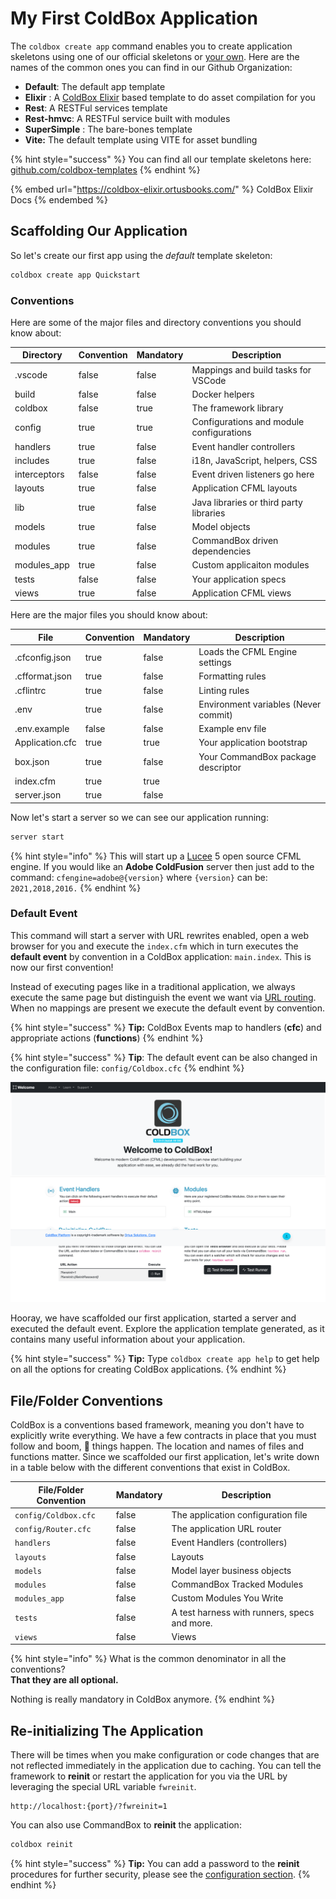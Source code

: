 # My First ColdBox Application

The `coldbox create app` command enables you to create application skeletons using one of our official skeletons or [your own](../../digging-deeper/recipes/application-templates.md).  Here are the names of the common ones you can find in our Github Organization:

* **Default**: The default app template
* **Elixir** : A [ColdBox Elixir](https://coldbox-elixir.ortusbooks.com/) based template to do asset compilation for you
* **Rest**: A RESTFul services template
* **Rest-hmvc**: A RESTFul service built with modules
* **SuperSimple** : The bare-bones template
* **Vite:** The default template using VITE for asset bundling

{% hint style="success" %}
You can find all our template skeletons here: [github.com/coldbox-templates](https://github.com/coldbox-templates)
{% endhint %}

{% embed url="https://coldbox-elixir.ortusbooks.com/" %}
ColdBox Elixir Docs
{% endembed %}

## Scaffolding Our Application

So let's create our first app using the _default_ template skeleton:

```bash
coldbox create app Quickstart
```

### Conventions

Here are some of the major files and directory conventions you should know about:

<table><thead><tr><th>Directory</th><th data-type="checkbox">Convention</th><th data-type="checkbox">Mandatory</th><th>Description</th></tr></thead><tbody><tr><td>.vscode</td><td>false</td><td>false</td><td>Mappings and build tasks for VSCode</td></tr><tr><td>build</td><td>false</td><td>false</td><td>Docker helpers</td></tr><tr><td>coldbox</td><td>false</td><td>true</td><td>The framework library</td></tr><tr><td>config</td><td>true</td><td>true</td><td>Configurations and module configurations</td></tr><tr><td>handlers</td><td>true</td><td>false</td><td>Event handler controllers</td></tr><tr><td>includes</td><td>true</td><td>false</td><td>i18n, JavaScript, helpers, CSS</td></tr><tr><td>interceptors</td><td>false</td><td>false</td><td>Event driven listeners go here</td></tr><tr><td>layouts</td><td>true</td><td>false</td><td>Application CFML layouts</td></tr><tr><td>lib</td><td>true</td><td>false</td><td>Java libraries or third party libraries</td></tr><tr><td>models</td><td>true</td><td>false</td><td>Model objects</td></tr><tr><td>modules</td><td>true</td><td>false</td><td>CommandBox driven dependencies</td></tr><tr><td>modules_app</td><td>true</td><td>false</td><td>Custom applicaiton modules</td></tr><tr><td>tests</td><td>false</td><td>false</td><td>Your application specs</td></tr><tr><td>views</td><td>true</td><td>false</td><td>Application CFML views</td></tr></tbody></table>

Here are the major files you should know about:

<table><thead><tr><th>File</th><th data-type="checkbox">Convention</th><th data-type="checkbox">Mandatory</th><th>Description</th></tr></thead><tbody><tr><td>.cfconfig.json</td><td>true</td><td>false</td><td>Loads the CFML Engine settings</td></tr><tr><td>.cfformat.json</td><td>true</td><td>false</td><td>Formatting rules</td></tr><tr><td>.cflintrc</td><td>true</td><td>false</td><td>Linting rules</td></tr><tr><td>.env</td><td>true</td><td>false</td><td>Environment variables (Never commit)</td></tr><tr><td>.env.example</td><td>false</td><td>false</td><td>Example env file</td></tr><tr><td>Application.cfc</td><td>true</td><td>true</td><td>Your application bootstrap</td></tr><tr><td>box.json</td><td>true</td><td>false</td><td>Your CommandBox package descriptor</td></tr><tr><td>index.cfm</td><td>true</td><td>true</td><td></td></tr><tr><td>server.json</td><td>true</td><td>false</td><td></td></tr></tbody></table>

Now let's start a server so we can see our application running:

```bash
server start
```

{% hint style="info" %}
This will start up a [Lucee](https://www.lucee.org) 5 open source CFML engine. If you would like an **Adobe ColdFusion** server then just add to the command: `cfengine=adobe@{version}` where `{version}` can be: `2021,2018,2016.`
{% endhint %}

### Default Event

This command will start a server with URL rewrites enabled, open a web browser for you and execute the `index.cfm` which in turn executes the **default event** by convention in a ColdBox application: `main.index`.   This is now our first convention!

Instead of executing pages like in a traditional application, we always execute the same page but distinguish the event we want via [URL routing](../../the-basics/routing/).  When no mappings are present we execute the default event by convention.

{% hint style="success" %}
**Tip:** ColdBox Events map to handlers (**cfc**) and appropriate actions (**functions**)
{% endhint %}

{% hint style="success" %}
**Tip**: The default event can be also changed in the configuration file: `config/Coldbox.cfc`
{% endhint %}



![](<../../.gitbook/assets/image (2).png>)



Hooray, we have scaffolded our first application, started a server and executed the default event.  Explore the application template generated, as it contains many useful information about your application.

{% hint style="success" %}
**Tip:** Type `coldbox create app help` to get help on all the options for creating ColdBox applications.
{% endhint %}

## File/Folder Conventions

ColdBox is a conventions based framework, meaning you don't have to explicitly write everything.  We have a few contracts in place that you must follow and boom, :tada: things happen. The location and names of files and functions matter. Since we scaffolded our first application, let's write down in a table below with the different conventions that exist in ColdBox.

| **File/Folder Convention** | **Mandatory** | **Description**                              |
| -------------------------- | ------------- | -------------------------------------------- |
| `config/Coldbox.cfc`       | false         | The application configuration file           |
| `config/Router.cfc`        | false         | The application URL router                   |
| `handlers`                 | false         | Event Handlers (controllers)                 |
| `layouts`                  | false         | Layouts                                      |
| `models`                   | false         | Model layer business objects                 |
| `modules`                  | false         | CommandBox Tracked Modules                   |
| `modules_app`              | false         | Custom Modules You Write                     |
| `tests`                    | false         | A test harness with runners, specs and more. |
| `views`                    | false         | Views                                        |

{% hint style="info" %}
What is the common denominator in all the conventions? \
**That they are all optional.**

Nothing is really mandatory in ColdBox anymore.
{% endhint %}

## Re-initializing The Application

There will be times when you make configuration or code changes that are not reflected immediately in the application due to caching. You can tell the framework to **reinit** or restart the application for you via the URL by leveraging the special URL variable `fwreinit`.

```
http://localhost:{port}/?fwreinit=1
```

You can also use CommandBox to **reinit** the application:

```bash
coldbox reinit
```

{% hint style="success" %}
**Tip:** You can add a password to the **reinit** procedures for further security, please see the [configuration section](https://github.com/ortus-docs/coldbox-docs/tree/7a8d2250f812e1b65cfc9c2888a8489110724897/the-basics/configuration/coldbox.cfc).
{% endhint %}
